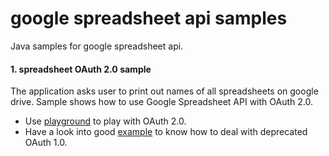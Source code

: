 # google spreadsheet api samples
Java samples for google spreadsheet api.

#### 1. spreadsheet OAuth 2.0 sample
The application asks user to print out names of all spreadsheets on google drive.
Sample shows how to use Google Spreadsheet API with OAuth 2.0. 
* Use [playground](https://developers.google.com/oauthplayground/) to play with OAuth 2.0.
* Have a look into good [example](https://templth.wordpress.com/2014/11/19/interacting-with-google-spreadsheet-with-java/) to know how to deal with deprecated OAuth 1.0.
